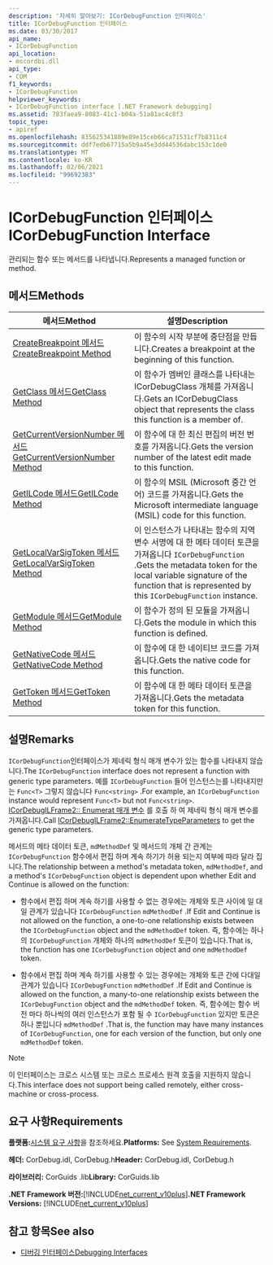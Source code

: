 ```yaml
---
description: '자세히 알아보기: ICorDebugFunction 인터페이스'
title: ICorDebugFunction 인터페이스
ms.date: 03/30/2017
api_name:
- ICorDebugFunction
api_location:
- mscordbi.dll
api_type:
- COM
f1_keywords:
- ICorDebugFunction
helpviewer_keywords:
- ICorDebugFunction interface [.NET Framework debugging]
ms.assetid: 783faea9-8083-41c1-b04a-51a81ac4c8f3
topic_type:
- apiref
ms.openlocfilehash: 835625341889e89e15ceb66ca71531cf7b8311c4
ms.sourcegitcommit: ddf7edb67715a5b9a45e3dd44536dabc153c1de0
ms.translationtype: MT
ms.contentlocale: ko-KR
ms.lasthandoff: 02/06/2021
ms.locfileid: "99692383"
---
```

# <a name="icordebugfunction-interface"></a><span data-ttu-id="c04d6-103">ICorDebugFunction 인터페이스</span><span class="sxs-lookup"><span data-stu-id="c04d6-103">ICorDebugFunction Interface</span></span>

<span data-ttu-id="c04d6-104">관리되는 함수 또는 메서드를 나타냅니다.</span><span class="sxs-lookup"><span data-stu-id="c04d6-104">Represents a managed function or method.</span></span>  
  
## <a name="methods"></a><span data-ttu-id="c04d6-105">메서드</span><span class="sxs-lookup"><span data-stu-id="c04d6-105">Methods</span></span>  
  
|<span data-ttu-id="c04d6-106">메서드</span><span class="sxs-lookup"><span data-stu-id="c04d6-106">Method</span></span>|<span data-ttu-id="c04d6-107">설명</span><span class="sxs-lookup"><span data-stu-id="c04d6-107">Description</span></span>|  
|------------|-----------------|  
|[<span data-ttu-id="c04d6-108">CreateBreakpoint 메서드</span><span class="sxs-lookup"><span data-stu-id="c04d6-108">CreateBreakpoint Method</span></span>](icordebugfunction-createbreakpoint-method.md)|<span data-ttu-id="c04d6-109">이 함수의 시작 부분에 중단점을 만듭니다.</span><span class="sxs-lookup"><span data-stu-id="c04d6-109">Creates a breakpoint at the beginning of this function.</span></span>|  
|[<span data-ttu-id="c04d6-110">GetClass 메서드</span><span class="sxs-lookup"><span data-stu-id="c04d6-110">GetClass Method</span></span>](icordebugfunction-getclass-method.md)|<span data-ttu-id="c04d6-111">이 함수가 멤버인 클래스를 나타내는 ICorDebugClass 개체를 가져옵니다.</span><span class="sxs-lookup"><span data-stu-id="c04d6-111">Gets an ICorDebugClass object that represents the class this function is a member of.</span></span>|  
|[<span data-ttu-id="c04d6-112">GetCurrentVersionNumber 메서드</span><span class="sxs-lookup"><span data-stu-id="c04d6-112">GetCurrentVersionNumber Method</span></span>](icordebugfunction-getcurrentversionnumber-method.md)|<span data-ttu-id="c04d6-113">이 함수에 대 한 최신 편집의 버전 번호를 가져옵니다.</span><span class="sxs-lookup"><span data-stu-id="c04d6-113">Gets the version number of the latest edit made to this function.</span></span>|  
|[<span data-ttu-id="c04d6-114">GetILCode 메서드</span><span class="sxs-lookup"><span data-stu-id="c04d6-114">GetILCode Method</span></span>](icordebugfunction-getilcode-method.md)|<span data-ttu-id="c04d6-115">이 함수의 MSIL (Microsoft 중간 언어) 코드를 가져옵니다.</span><span class="sxs-lookup"><span data-stu-id="c04d6-115">Gets the Microsoft intermediate language (MSIL) code for this function.</span></span>|  
|[<span data-ttu-id="c04d6-116">GetLocalVarSigToken 메서드</span><span class="sxs-lookup"><span data-stu-id="c04d6-116">GetLocalVarSigToken Method</span></span>](icordebugfunction-getlocalvarsigtoken-method.md)|<span data-ttu-id="c04d6-117">이 인스턴스가 나타내는 함수의 지역 변수 서명에 대 한 메타 데이터 토큰을 가져옵니다 `ICorDebugFunction` .</span><span class="sxs-lookup"><span data-stu-id="c04d6-117">Gets the metadata token for the local variable signature of the function that is represented by this `ICorDebugFunction` instance.</span></span>|  
|[<span data-ttu-id="c04d6-118">GetModule 메서드</span><span class="sxs-lookup"><span data-stu-id="c04d6-118">GetModule Method</span></span>](icordebugfunction-getmodule-method.md)|<span data-ttu-id="c04d6-119">이 함수가 정의 된 모듈을 가져옵니다.</span><span class="sxs-lookup"><span data-stu-id="c04d6-119">Gets the module in which this function is defined.</span></span>|  
|[<span data-ttu-id="c04d6-120">GetNativeCode 메서드</span><span class="sxs-lookup"><span data-stu-id="c04d6-120">GetNativeCode Method</span></span>](icordebugfunction-getnativecode-method.md)|<span data-ttu-id="c04d6-121">이 함수에 대 한 네이티브 코드를 가져옵니다.</span><span class="sxs-lookup"><span data-stu-id="c04d6-121">Gets the native code for this function.</span></span>|  
|[<span data-ttu-id="c04d6-122">GetToken 메서드</span><span class="sxs-lookup"><span data-stu-id="c04d6-122">GetToken Method</span></span>](icordebugfunction-gettoken-method.md)|<span data-ttu-id="c04d6-123">이 함수에 대 한 메타 데이터 토큰을 가져옵니다.</span><span class="sxs-lookup"><span data-stu-id="c04d6-123">Gets the metadata token for this function.</span></span>|  
  
## <a name="remarks"></a><span data-ttu-id="c04d6-124">설명</span><span class="sxs-lookup"><span data-stu-id="c04d6-124">Remarks</span></span>  

 <span data-ttu-id="c04d6-125">`ICorDebugFunction`인터페이스가 제네릭 형식 매개 변수가 있는 함수를 나타내지 않습니다.</span><span class="sxs-lookup"><span data-stu-id="c04d6-125">The `ICorDebugFunction` interface does not represent a function with generic type parameters.</span></span> <span data-ttu-id="c04d6-126">예를 `ICorDebugFunction` 들어 인스턴스는를 나타내지만는 `Func<T>` 그렇지 않습니다 `Func<string>` .</span><span class="sxs-lookup"><span data-stu-id="c04d6-126">For example, an `ICorDebugFunction` instance would represent `Func<T>` but not `Func<string>`.</span></span> <span data-ttu-id="c04d6-127">[ICorDebugILFrame2:: Enumerat 매개 변수](icordebugilframe2-enumeratetypeparameters-method.md) 를 호출 하 여 제네릭 형식 매개 변수를 가져옵니다.</span><span class="sxs-lookup"><span data-stu-id="c04d6-127">Call [ICorDebugILFrame2::EnumerateTypeParameters](icordebugilframe2-enumeratetypeparameters-method.md) to get the generic type parameters.</span></span>  
  
 <span data-ttu-id="c04d6-128">메서드의 메타 데이터 토큰, `mdMethodDef` 및 메서드의 개체 간 관계는 `ICorDebugFunction` 함수에서 편집 하며 계속 하기가 허용 되는지 여부에 따라 달라 집니다.</span><span class="sxs-lookup"><span data-stu-id="c04d6-128">The relationship between a method's metadata token, `mdMethodDef`, and a method's `ICorDebugFunction` object is dependent upon whether Edit and Continue is allowed on the function:</span></span>  
  
- <span data-ttu-id="c04d6-129">함수에서 편집 하며 계속 하기를 사용할 수 없는 경우에는 개체와 토큰 사이에 일 대 일 관계가 있습니다 `ICorDebugFunction` `mdMethodDef` .</span><span class="sxs-lookup"><span data-stu-id="c04d6-129">If Edit and Continue is not allowed on the function, a one-to-one relationship exists between the `ICorDebugFunction` object and the `mdMethodDef` token.</span></span> <span data-ttu-id="c04d6-130">즉, 함수에는 하나의 `ICorDebugFunction` 개체와 하나의 `mdMethodDef` 토큰이 있습니다.</span><span class="sxs-lookup"><span data-stu-id="c04d6-130">That is, the function has one `ICorDebugFunction` object and one `mdMethodDef` token.</span></span>  
  
- <span data-ttu-id="c04d6-131">함수에서 편집 하며 계속 하기를 사용할 수 있는 경우에는 개체와 토큰 간에 다대일 관계가 있습니다 `ICorDebugFunction` `mdMethodDef` .</span><span class="sxs-lookup"><span data-stu-id="c04d6-131">If Edit and Continue is allowed on the function, a many-to-one relationship exists between the `ICorDebugFunction` object and the `mdMethodDef` token.</span></span> <span data-ttu-id="c04d6-132">즉, 함수에는 함수 버전 마다 하나씩의 여러 인스턴스가 포함 될 수 `ICorDebugFunction` 있지만 토큰은 하나 뿐입니다 `mdMethodDef` .</span><span class="sxs-lookup"><span data-stu-id="c04d6-132">That is, the function may have many instances of `ICorDebugFunction`, one for each version of the function, but only one `mdMethodDef` token.</span></span>  
  
> [!NOTE]
> <span data-ttu-id="c04d6-133">이 인터페이스는 크로스 시스템 또는 크로스 프로세스 원격 호출을 지원하지 않습니다.</span><span class="sxs-lookup"><span data-stu-id="c04d6-133">This interface does not support being called remotely, either cross-machine or cross-process.</span></span>  
  
## <a name="requirements"></a><span data-ttu-id="c04d6-134">요구 사항</span><span class="sxs-lookup"><span data-stu-id="c04d6-134">Requirements</span></span>  

 <span data-ttu-id="c04d6-135">**플랫폼:**[시스템 요구 사항](../../get-started/system-requirements.md)을 참조하세요.</span><span class="sxs-lookup"><span data-stu-id="c04d6-135">**Platforms:** See [System Requirements](../../get-started/system-requirements.md).</span></span>  
  
 <span data-ttu-id="c04d6-136">**헤더:** CorDebug.idl, CorDebug.h</span><span class="sxs-lookup"><span data-stu-id="c04d6-136">**Header:** CorDebug.idl, CorDebug.h</span></span>  
  
 <span data-ttu-id="c04d6-137">**라이브러리:**  CorGuids .lib</span><span class="sxs-lookup"><span data-stu-id="c04d6-137">**Library:**  CorGuids.lib</span></span>  
  
 <span data-ttu-id="c04d6-138">**.NET Framework 버전:**[!INCLUDE[net_current_v10plus](../../../../includes/net-current-v10plus-md.md)]</span><span class="sxs-lookup"><span data-stu-id="c04d6-138">**.NET Framework Versions:** [!INCLUDE[net_current_v10plus](../../../../includes/net-current-v10plus-md.md)]</span></span>  
  
## <a name="see-also"></a><span data-ttu-id="c04d6-139">참고 항목</span><span class="sxs-lookup"><span data-stu-id="c04d6-139">See also</span></span>

- [<span data-ttu-id="c04d6-140">디버깅 인터페이스</span><span class="sxs-lookup"><span data-stu-id="c04d6-140">Debugging Interfaces</span></span>](debugging-interfaces.md)
